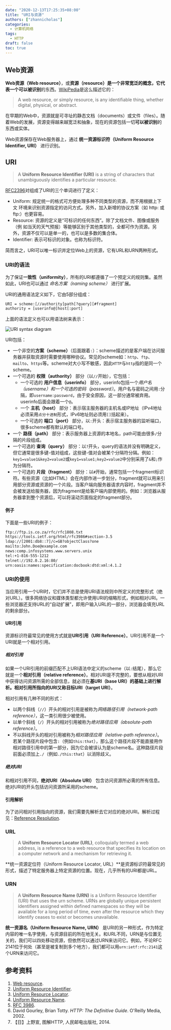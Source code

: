 ```yaml
---
date: "2020-12-13T17:25:35+08:00"
title: "URI与资源"
authors: ["zhannicholas"]
categories:
  - 计算机网络
tags:
  - HTTP
draft: false
toc: true
---
```


## Web资源
**Web资源（Web resource）**，或**资源（resource）**是一个非常宽泛的概念，它代表一个**可以被识别**的东西。[WikiPedia](https://en.wikipedia.org/wiki/Web_resource)是这么描述它的：
> A web resource, or simply resource, is any identifiable thing, whether digital, physical, or abstract.

在早期的Web中，资源就是可寻址的静态文档（documents）或文件（files）。随着Web的发展，资源变得越来越宽泛和抽象，现在的资源包括一切**可以被识别**的东西或实体。

Web资源保存在Web服务器上，通过 **统一资源标识符（Uniform Resource Identifier, URI）** 进行识别。

## URI
> A **Uniform Resource Identifier (URI)** is a string of characters that unambiguously identifies a particular resource. 

[RFC2396](https://tools.ietf.org/html/rfc2396#section-1.1)对组成了URI的三个单词进行了定义：
* Uniform: 规定统一的格式可方便处理多种不同类型的资源，而不用根据上下文 环境来识别资源指定的访问方式。另外，加入新增的协议方案（如 http: 或 ftp:）也更容易。
* Resource: 资源的定义是“可标识的任何东西”。除了文档文件、图像或服务（例 如当天的天气预报）等能够区别于其他类型的，全都可作为资源。另 外，资源不仅可以是单一的，也可以是多数的集合体。
* Identifier: 表示可标识的对象。也称为标识符。

简而言之，URI可以唯一标识并定位Web上的资源，它有URL和URN两种形式。

### URI的语法
为了保证**一致性（uniformity）**，所有的URI都遵循了一个预定义的规则集。虽然如此，URI也可以通过 *命名方案（naming scheme）* 进行扩展。

URI的通用语法定义如下，它由5部分组成：
```txt
URI = scheme:[//authority]path[?query][#fragment]
authority = [userinfo@]host[:port]
```
上面的语法定义也可以用语法树来表示：

![URI syntax diagram](/images/computer_networks/http/URI-syntax-diagram.png)

URI包括：
* 一个非空的**方案（scheme）**（后面跟着`:`）：scheme描述的是客户端在访问服务器并获取资源时需要使用哪种协议。常见的scheme如：`http`、`ftp`、`mailto`、`https`等。scheme对大小写不敏感，因此`HTTP`与`http`指的是同一个scheme。
* 一个可选的 **权限（authority）** 部分（以`//`开始），它包括：
    * 一个可选的 **用户信息（userinfo）** 部分，userinfo包括一个*用户名（username）*和一个可选的*密码（password）*。用户名与密码之间用`:`分隔，即`username:password`，由于安全原因，这一部分通常被弃用。userinfo后面会跟着一个`@`。
    * 一个 **主机（host）** 部分：表示宿主服务器的主机名或IP地址（IPv4地址必须采用`点分十进制`形式，IPv6地址则必须用`[]`括起来）。
    * 一个可选的 **端口（port）** 部分，以`:`开头：表示宿主服务器的监听端口，很多scheme都有默认的端口号。
* 一个 **路径（path）** 部分：表示服务器上资源的本地名，path可能由很多`/`分隔的片段组成。
* 一个可选的 **查询（query）** 部分：以`?`开头，query的语法并没有明确定义，但它通常是很多键-值对组成，这些键-值对会被某个分隔符分隔。例如：`key1=value1&key2=value2`或`key1=value1;key2=value2`中分别采用了`&`和`;`作为分隔符。
* 一个可选的 **片段（fragment）** 部分：以`#`开始，通常包括一个fragment标识符。有些资源（比如HTML）会在内部作进一步划分，fragment就可以用来引用部分资源或资源的一个片段。当客户端向服务器请求内容时，fragment并不会被发送给服务器，因为fragment是给客户端内部使用的。例如：浏览器从服务器拿到整个资源后，可以将滚动页面指定的fragment部分。

#### 例子
下面是一些URI的例子：
```txt
ftp://ftp.is.co.za/rfc/rfc1808.txt
https://tools.ietf.org/html/rfc3986#section-3.5
ldap://[2001:db8::7]/c=GB?objectClass?one
mailto:John.Doe@example.com
news:comp.infosystems.www.servers.unix
tel:+1-816-555-1212
telnet://192.0.2.16:80/
urn:oasis:names:specification:docbook:dtd:xml:4.1.2
```

### URI的使用
当应用引用一个URI时，它们并不总是使用URI语法规则中所定义的完整形式（绝对URL）。很多网络协议和媒体类型都允许使用URI的缩略形式，例如相对URI。一些浏览器还支持URL的“自动扩展”，即用户输入URL的一部分，浏览器会填充URL的剩余部分。

#### URI引用
资源标识符最常见的使用方式就是**URI引用（URI Reference）**。URI引用不是一个URI就是一个相对引用。

##### 相对引用
如果一个URI引用的前缀匹配不上URI语法中定义的scheme（以`:`结尾），那么它就是一个**相对引用（relative reference）**。相对URI是不完整的，要想从相对URI中获得访问资源所需的全部信息，就必须在**基URI（base URI）**的基础上进行解析。相对引用所指向的URI又称**目标URI（target URI）**。

相对引用有几种不同的形式：
* 以两个斜线（`//`）开头的相对引用是被称为*网络路径引用（network-path reference）*，这一类引用很少被使用。
* 以单个斜线（`/`）开头的相对引用被称为*绝对路径应用（absolute-path reference）*。
* 不以斜线开头的相对引用被称为*相对路径应用（relative-path reference）*。若某个路径片段中包含`:`（例如`this:that`），那么这个路径片段不能直接用作相对路径引用中的第一部分，因为它会被误认为是scheme名。这种路径片段前面必须加上`./`（例如`./this:that`）以消除歧义。

##### 绝对URI
和相对引用不同，**绝对URI（Absolute URI）** 包含访问资源所必需的所有信息。绝对URI的开头包括访问资源所采用的scheme。

#### 引用解析
为了访问相对引用指向的资源，我们需要先解析去它对应的绝对URI。解析过程见：[Reference Resolution](https://tools.ietf.org/html/rfc3986#section-5).

### URL
> A **Uniform Resource Locator (URL)**, colloquially termed a web address, is a reference to a web resource that specifies its location on a computer network and a mechanism for retrieving it. 

**统一资源定位符（Uniform Resource Locator, URL）**是资源标识符最常见的形式，描述了特定服务器上特定资源的位置。现在，几乎所有的URI都是URL。

### URN
> A **Uniform Resource Name (URN)** is a Uniform Resource Identifier (URI) that uses the urn scheme. URNs are globally unique persistent identifiers assigned within defined namespaces so they will be available for a long period of time, even after the resource which they identify ceases to exist or becomes unavailable.

**统一资源名（Uniform Resource Name, URN）** 是URI的另一种形式，作为特定内容的唯一名字使用，与资源目前的所在地无关。和URL不同，URN是与位置无关的，我们可以四处移动资源，但依然可以通过URN来访问它。例如，不论RFC 2141位于何处（甚至是被复制到多个地方），我们都可以用`urn:ietf:rfc:2141`这个URN来访问它。

## 参考资料
1. [Web resource](https://en.wikipedia.org/wiki/Web_resource).
2. [Uniform Resource Identifier](https://en.wikipedia.org/wiki/Uniform_Resource_Identifier).
3. [Uniform Resource Locator](https://en.wikipedia.org/wiki/URL).
4. [Uniform Resource Name](https://en.wikipedia.org/wiki/Uniform_Resource_Name).
5. [RFC 3986](https://tools.ietf.org/html/rfc3986).
6. David Gourley, Brian Totty. *HTTP: The Definitive Guide*. O'Reilly Media, 2002.
7. 【日】上野宣, 图解HTTP, 人民邮电出版社, 2014.